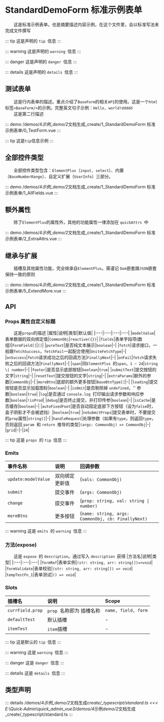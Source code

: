 # StandardDemoForm 标准示例表单

&emsp;&emsp;这是标准示例表单。也是摘要描述内容示例，在这个文件里，会以标准写法来完成文件撰写

::: tip
这是声明的 `tip `信息
:::

::: warning
这是声明的 `warning `信息
:::

::: danger
这是声明的 `danger `信息
:::

::: details
这是声明的 `details `信息
:::

## 测试表单

&emsp;&emsp;这是行内表单的描述。重点介绍了`BaseForm`的相关`API`的使用。这是一个`html`标签`<BaseForm/>`的示例。完整英文句子示例：`Hello, world!ddddd`  
&emsp;&emsp;这是第二行描述

::: demo
/demos/4*示例\_demo/2*文档生成\_create/1_StandardDemoForm 标准示例表单/0_TestForm.vue
:::

::: tip
这是`tip`信息示例
:::

## 全部控件类型

&emsp;&emsp;全部控件类型包含：`ElementPlus`（`input, select`）、内置（`BaseNumberRange`）、自定义扩展（`UserInfo`）三部分。

::: demo
/demos/4*示例\_demo/2*文档生成\_create/1_StandardDemoForm 标准示例表单/1_AllFields.vue
:::

## 额外属性

&emsp;&emsp;除了`ElementPlus`的属性外，其他的功能属性一律添加在 `quickAttrs `中

::: demo
/demos/4*示例\_demo/2*文档生成\_create/1_StandardDemoForm 标准示例表单/2_ExtraAttrs.vue
:::

## 继承与扩展

&emsp;&emsp;插槽及其他属性功能，完全继承自`ElementPlus`。需谨记 `Dom`嵌套跟`JSON`嵌套保持一致的原则

::: demo
/demos/4*示例\_demo/2*文档生成\_create/1_StandardDemoForm 标准示例表单/5_ExtendMore.vue
:::

## API

### Props 属性自定义标题

&emsp;&emsp;这是`props`的描述
|属性|说明|类型|默认值|
|:---|:---|:---|:---|
|`modelValue`|表单数据的双向绑定值|`CommonObj`|`reactive({})`|
|`fields`|表单字段项(数组)|`FormField[]`|`[]`|
|`pureText`|是否纯文本展示|`boolean`|-|
|`fetch`|请求接口，一般跟`fetchSuccess`，`fetchFail`一起配合使用|`UniteFetchType`|-|
|`onSuccess`|`fetch`请求成功之后的回调方法|`FinallyNext`|-|
|`onFail`|`fetch`请求失败之后的回调方法|`FinallyNext`|-|
|`span`|同`ElementPlus `的`span`，`1 ~ 24`|`string \| number`|-|
|`footer`|是否显示底部按钮|`boolean`|`true`|
|`submitText`|提交按钮的文字|`string`|-|
|`resetText`|提交按钮的文字|`string`|-|
|`extraParams`|额外的参数|`CommonObj`|-|
|`moreBtns`|底部的额外更多按钮|`BaseBtnType[]`|-|
|`loading`|提交按钮是否显示加载图标|`boolean`|-|
|`isOmit`|是否剔除掉 `undefined`，'' 参数|`boolean`|`true`|
|`log`|是否通过 `console.log `打印输出请求参数和响应参数|`boolean`|`!isProd`|
|`debug`|是否终止提交，并打印传参|`boolean`|-|
|`isCache`|是否缓存|`boolean`|-|
|`autoFixedFoot`|是否自动固定底部下方按钮（设为`false`时，盒子阴影才不会被遮挡）|`boolean`|`true`|
|`noSubmitProps`|提交表单时，不要提交的`prop`属性|`string[]`|-|
|`handleRequest`|处理参数（如果有`type`，则返回`type`，否则返回 `param `和 `return `推导的类型|`(args: CommonObj) => CommonObj`|-|
|`grid`|-|-|`24`|

::: tip
这是 `props `的 `tip `信息
:::

### Emits

| 事件名称            | 说明           | 回调参数                                           |
| :------------------ | :------------- | :------------------------------------------------- |
| `update:modelValue` | 双向绑定更新值 | (`vals: CommonObj)`                                |
| `submit`            | 提交事件       | (`args: CommonObj)`                                |
| `change`            | 提交事件       | (`prop: string, val: string \| number)`            |
| `moreBtns`          | 更多按钮       | (`name: string, args: CommonObj, cb: FinallyNext)` |

::: warning
这是 `emits `的 `warning `信息
:::

### 方法(expose)

&emsp;&emsp;这是 `expose `的 `description`。通过写入 `description `获得
|方法名|说明|类型|
|:---|:---|:---|
|`formRef`|表单实例|`(str: string, arr: string[])=>void`|
|`formValidate`|表单校验|`(str: string, arr: string[]) => void`|
|`tempTestFn_1`|表单测试|`() => void`|

### Slots

| 插槽名           | 说明                     | Scope               |
| :--------------- | :----------------------- | :------------------ |
| `currField.prop` | `prop `名称即为 插槽名称 | `name, field, form` |
| `defaultTest`    | 默认插槽                 | -                   |
| `itemTest`       | `item`插槽               | -                   |

::: tip
这是默认的 `tip `信息
:::

::: warning
这是 `warning `信息
:::

::: danger
这是 `danger `信息
:::

::: details
这是 `details `信息
:::

## 类型声明

::: details
/demos/4*示例\_demo/2*文档生成*create/\_typescript/standard.ts
<<< E:\Quick-Admin\quick_admin_vue3/demos/4*示例*demo/2*文档生成\_create/\_typescript/standard.ts
:::
